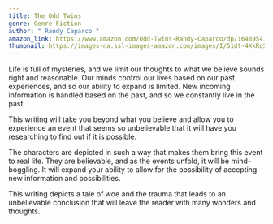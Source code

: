 ```yaml
---
title: The Odd Twins
genre: Genre Fiction
author: " Randy Caparco "
amazon_link: https://www.amazon.com/Odd-Twins-Randy-Caparco/dp/164895412X/ref=sr_1_1?crid=38BFKPHJXQ2KV&keywords=9781648954122&qid=1642672806&sprefix=9781648954122%2Caps%2C284&sr=8-1
thumbnail: https://images-na.ssl-images-amazon.com/images/I/51dt-4XkRqS.jpg
---
```

Life is full of mysteries, and we limit our thoughts to what we believe sounds right and reasonable. Our minds control our lives based on our past experiences, and so our ability to expand is limited. New incoming information is handled based on the past, and so we constantly live in the past.

This writing will take you beyond what you believe and allow you to experience an event that seems so unbelievable that it will have you researching to find out if it is possible.

The characters are depicted in such a way that makes them bring this event to real life. They are believable, and as the events unfold, it will be mind-boggling. It will expand your ability to allow for the possibility of accepting new information and possibilities.

This writing depicts a tale of woe and the trauma that leads to an unbelievable conclusion that will leave the reader with many wonders and thoughts.